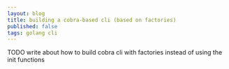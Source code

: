 ```yaml
---
layout: blog
title: building a cobra-based cli (based on factories)
published: false
tags: golang cli
---
```


TODO write about how to build cobra cli with factories instead of using the init functions


